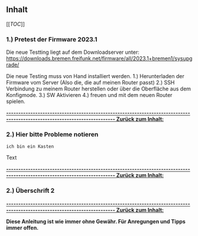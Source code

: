 ## Inhalt

[[_TOC_]]

### 1.) Pretest der Firmware 2023.1

Die neue Testting liegt auf dem Downloadserver unter: https://downloads.bremen.freifunk.net/firmware/all/2023.1+bremen1/sysupgrade/

Die neue Testing muss von Hand installiert werden.
1.) Herunterladen der Firmware vom Server (Also die, die auf meinen Router passt)
2.) SSH Verbindung zu meinem Router herstellen oder über die Oberfläche aus dem Konfigmode.
3.) SW Aktivieren
4.) freuen und mit dem neuen Router spielen.

**[------------------------------------------------------------------------------------------------------------------------- Zurück zum Inhalt:](#inhalt)**

### 2.) Hier bitte Probleme notieren

~~~
ich bin ein Kasten
~~~

Text

**[------------------------------------------------------------------------------------------------------------------------- Zurück zum Inhalt:](#inhalt)**

### 2.) Überschrift 2


**[------------------------------------------------------------------------------------------------------------------------- Zurück zum Inhalt:](#inhalt)**


**Diese Anleitung ist wie immer ohne Gewähr. Für Anregungen und Tipps immer offen.**
